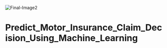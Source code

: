 ![Final-Image2](https://user-images.githubusercontent.com/84449238/194903256-1fce3396-67b6-420b-afec-3487c834434b.jpg)

# Predict_Motor_Insurance_Claim_Decision_Using_Machine_Learning
